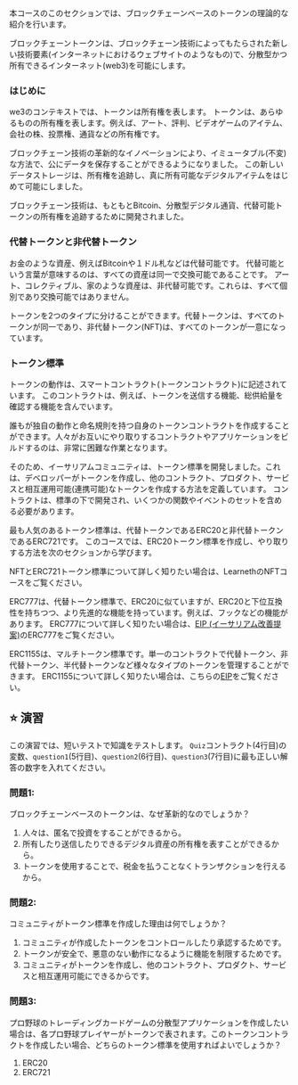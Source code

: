 本コースのこのセクションでは、ブロックチェーンベースのトークンの理論的な紹介を行います。

ブロックチェーントークンは、ブロックチェーン技術によってもたらされた新しい技術要素(インターネットにおけるウェブサイトのようなもの)で、分散型かつ所有できるインターネット(web3)を可能にします。

### はじめに

we3のコンテキストでは、トークンは所有権を表します。 トークンは、あらゆるものの所有権を表します。例えば、アート、評判、ビデオゲームのアイテム、会社の株、投票権、通貨などの所有権です。

ブロックチェーン技術の革新的なイノベーションにより、イミュータブル(不変)な方法で、公にデータを保存することができるようになりました。
この新しいデータストレージは、所有権を追跡し、真に所有可能なデジタルアイテムをはじめて可能にしました。

ブロックチェーン技術は、もともとBitcoin、分散型デジタル通貨、代替可能トークンの所有権を追跡するために開発されました。

### 代替トークンと非代替トークン

お金のような資産、例えばBitcoinや１ドル札などは代替可能です。 代替可能という言葉が意味するのは、すべての資産は同一で交換可能であることです。 アート、コレクティブル、家のような資産は、非代替可能です。これらは、すべて個別であり交換可能ではありません。

トークンを2つのタイプに分けることができます。代替トークンは、すべてのトークンが同一であり、非代替トークン(NFT)は、すべてのトークンが一意になっています。

### トークン標準

トークンの動作は、スマートコントラクト(トークンコントラクト)に記述されています。 このコントラクトは、例えば、トークンを送信する機能、総供給量を確認する機能を含んでいます。

誰もが独自の動作と命名規則を持つ自身のトークンコントラクトを作成することができます。人々がお互いにやり取りするコントラクトやアプリケーションをビルドするのは、非常に困難な作業となります。

そのため、イーサリアムコミュニティは、トークン標準を開発しました。これは、デベロッパーがトークンを作成し、他のコントラクト、プロダクト、サービスと相互運用可能(連携可能)なトークンを作成する方法を定義しています。 コントラクトは、標準の下で開発され、いくつかの関数やイベントのセットを含める必要があります。

最も人気のあるトークン標準は、代替トークンであるERC20と非代替トークンであるERC721です。 このコースでは、ERC20トークン標準を作成し、やり取りする方法を次のセクションから学びます。

NFTとERC721トークン標準について詳しく知りたい場合は、LearnethのNFTコースをご覧ください。

ERC777は、代替トークン標準で、ERC20に似ていますが、ERC20と下位互換性を持ちつつ、より先進的な機能を持っています。例えば、フックなどの機能があります。 ERC777について詳しく知りたい場合は、<a href="https://eips.ethereum.org/EIPS/eip-777" target="_blank">EIP (イーサリアム改善提案)</a>のERC777をご覧ください。

ERC1155は、マルチトークン標準です。単一のコントラクトで代替トークン、非代替トークン、半代替トークンなど様々なタイプのトークンを管理することができます。
ERC1155について詳しく知りたい場合は、こちらの<a href="https://eips.ethereum.org/EIPS/eip-1155" target="_blank">EIP</a>をご覧ください。

## ⭐️ 演習

この演習では、短いテストで知識をテストします。
`Quiz`コントラクト(4行目)の変数、`question1`(5行目)、`question2`(6行目)、`question3`(7行目)に最も正しい解答の数字を入れてください。

### 問題1:

ブロックチェーンベースのトークンは、なぜ革新的なのでしょうか？

1. 人々は、匿名で投資をすることができるから。
2. 所有したり送信したりできるデジタル資産の所有権を表すことができるから。
3. トークンを使用することで、税金を払うことなくトランザクションを行えるから。

### 問題2:

コミュニティがトークン標準を作成した理由は何でしょうか？

1. コミュニティが作成したトークンをコントロールしたり承認するためです。
2. トークンが安全で、悪意のない動作になるように機能を制限するためです。
3. コミュニティがトークンを作成し、他のコントラクト、プロダクト、サービスと相互運用可能にできるからです。

### 問題3:

プロ野球のトレーディングカードゲームの分散型アプリケーションを作成したい場合は、各プロ野球プレイヤーがトークンで表されます。このトークンコントラクトを作成したい場合、どちらのトークン標準を使用すればよいでしょうか？

1. ERC20
2. ERC721